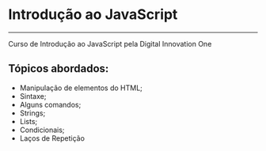 # Introdução ao JavaScript

----

Curso de Introdução ao JavaScript pela Digital Innovation One

## Tópicos abordados:

- Manipulação de elementos do HTML;
- Sintaxe;
- Alguns comandos;
- Strings;
- Lists;
- Condicionais;
- Laços de Repetição